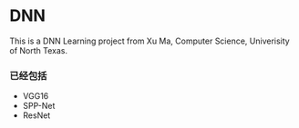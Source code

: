 # DNN
This is a DNN Learning project from Xu Ma, Computer Science, Univerisity of North Texas.


### 已经包括

- VGG16
- SPP-Net
- ResNet


